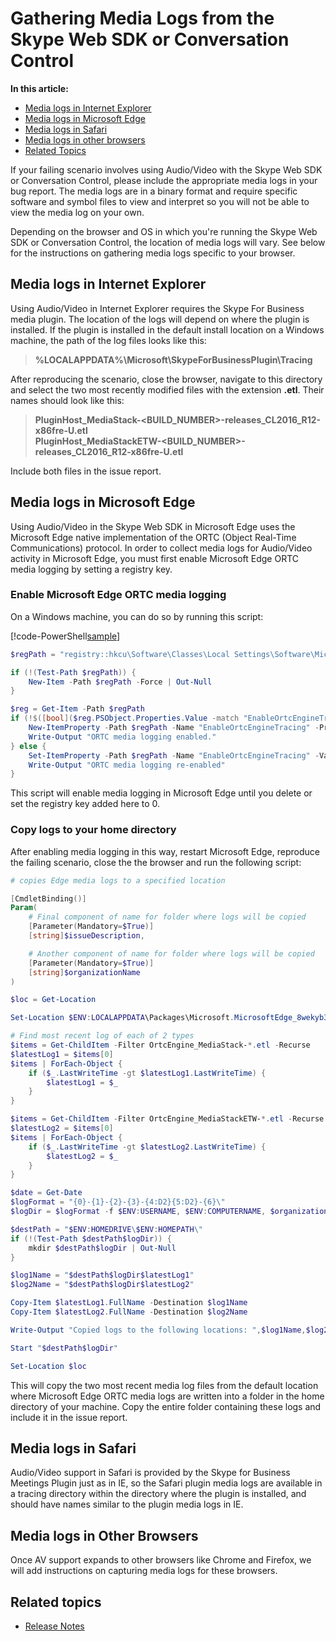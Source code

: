 # Gathering Media Logs from the Skype Web SDK or Conversation Control

**In this article:**

- [Media logs in Internet Explorer](#ie)
- [Media logs in Microsoft Edge](#edge)
- [Media logs in Safari](#safari)
- [Media logs in other browsers](#other)
- [Related Topics](#related-topics)

If your failing scenario involves using Audio/Video with the Skype Web SDK or Conversation Control, please include the appropriate media logs in your bug report. The media logs are in a binary format and require specific software and symbol files to view and interpret so you will not be able to view the media log on your own.

Depending on the browser and OS in which you're running the Skype Web SDK or Conversation Control, the location of media logs will vary. See below for the instructions on gathering media logs specific to your browser.

<a name="ie"></a>
## Media logs in Internet Explorer

Using Audio/Video in Internet Explorer requires the Skype For Business media plugin. The location of the logs will depend on where the plugin is installed. If the plugin is installed in the default install location on a Windows machine, the path of the log files looks like this:

>**%LOCALAPPDATA%\Microsoft\SkypeForBusinessPlugin\Tracing**

After reproducing the scenario, close the browser, navigate to this directory and select the two most recently modified files with the extension **.etl**. Their names should look like this:

>**PluginHost_MediaStack-\<BUILD\_NUMBER\>-releases_CL2016_R12-x86fre-U.etl** <br>
**PluginHost_MediaStackETW-\<BUILD\_NUMBER\>-releases_CL2016_R12-x86fre-U.etl**

Include both files in the issue report.

<a name="edge"></a>
## Media logs in Microsoft Edge

Using Audio/Video in the Skype Web SDK in Microsoft Edge uses the Microsoft Edge native implementation of the ORTC (Object Real-Time Communications) protocol. In order to collect media logs for Audio/Video activity in Microsoft Edge, you must first enable Microsoft Edge ORTC media logging by setting a registry key.

### Enable Microsoft Edge ORTC media logging

On a Windows machine, you can do so by running this script:

[!code-PowerShell[sample](../../../utils/EnableEdgeLogging.ps1)]

```PowerShell
$regPath = "registry::hkcu\Software\Classes\Local Settings\Software\Microsoft\Windows\CurrentVersion\AppContainer\Storage\microsoft.microsoftedge_8wekyb3d8bbwe\MicrosoftEdge\ORTC"

if (!(Test-Path $regPath)) {
    New-Item -Path $regPath -Force | Out-Null
}

$reg = Get-Item -Path $regPath
if (!$([bool]($reg.PSObject.Properties.Value -match "EnableOrtcEngineTracing"))) {
    New-ItemProperty -Path $regPath -Name "EnableOrtcEngineTracing" -PropertyType DWORD -Value 1
    Write-Output "ORTC media logging enabled."
} else {
    Set-ItemProperty -Path $regPath -Name "EnableOrtcEngineTracing" -Value 1
    Write-Output "ORTC media logging re-enabled"
}
```

This script will enable media logging in Microsoft Edge until you delete or set the registry key added here to 0.

### Copy logs to your home directory

After enabling media logging in this way, restart Microsoft Edge, reproduce the failing scenario, close the the browser and run the following script:

```PowerShell
# copies Edge media logs to a specified location

[CmdletBinding()]
Param(
    # Final component of name for folder where logs will be copied
    [Parameter(Mandatory=$True)]
    [string]$issueDescription,

    # Another component of name for folder where logs will be copied
    [Parameter(Mandatory=$True)]
    [string]$organizationName
)

$loc = Get-Location

Set-Location $ENV:LOCALAPPDATA\Packages\Microsoft.MicrosoftEdge_8wekyb3d8bbwe\

# Find most recent log of each of 2 types
$items = Get-ChildItem -Filter OrtcEngine_MediaStack-*.etl -Recurse
$latestLog1 = $items[0]
$items | ForEach-Object {
    if ($_.LastWriteTime -gt $latestLog1.LastWriteTime) {
        $latestLog1 = $_
    }
}

$items = Get-ChildItem -Filter OrtcEngine_MediaStackETW-*.etl -Recurse
$latestLog2 = $items[0]
$items | ForEach-Object {
    if ($_.LastWriteTime -gt $latestLog2.LastWriteTime) {
        $latestLog2 = $_
    }
}

$date = Get-Date 
$logFormat = "{0}-{1}-{2}-{3}-{4:D2}{5:D2}-{6}\"
$logDir = $logFormat -f $ENV:USERNAME, $ENV:COMPUTERNAME, $organizationName, $date.Year, $date.Month, $date.Day, $issueDescription

$destPath = "$ENV:HOMEDRIVE\$ENV:HOMEPATH\"
if (!(Test-Path $destPath$logDir)) {
    mkdir $destPath$logDir | Out-Null
}

$log1Name = "$destPath$logDir$latestLog1"
$log2Name = "$destPath$logDir$latestLog2"

Copy-Item $latestLog1.FullName -Destination $log1Name
Copy-Item $latestLog2.FullName -Destination $log2Name

Write-Output "Copied logs to the following locations: ",$log1Name,$log2Name

Start "$destPath$logDir"

Set-Location $loc
```

This will copy the two most recent media log files from the default location where Microsoft Edge ORTC media logs are written into a folder in the home directory of your machine. Copy the entire folder containing these logs and include it in the issue report.

<a name="safari"></a>
## Media logs in Safari

Audio/Video support in Safari is provided by the Skype for Business Meetings Plugin just as in IE, so the Safari plugin media logs are available in a tracing directory within the directory where the plugin is installed, and should have names similar to the plugin media logs in IE.

<a name="other"></a>
## Media logs in Other Browsers

Once AV support expands to other browsers like Chrome and Firefox, we will add instructions on capturing media logs for these browsers.

<a name="related-topics"></a>
## Related topics
- [Release Notes](../../ReleaseNotes.md)